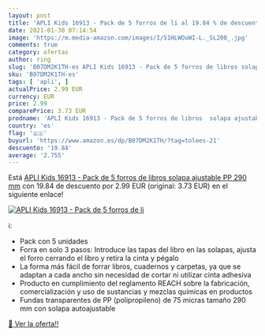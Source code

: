 ```yaml
---
layout: post
title: 'APLI Kids 16913 - Pack de 5 forros de li al 19.84 % de descuento'
date: 2021-01-30 07:14:54
image: 'https://m.media-amazon.com/images/I/51HLWOuWI-L._SL200_.jpg'
comments: true
category: ofertas
author: ring
slug: 'B07DM2K1TH-es APLI Kids 16913 - Pack de 5 forros de libros solapa...'
sku: 'B07DM2K1TH-es'
tags: [ 'apli', ]
actualPrice: 2.99 EUR
currency: EUR
price: 2.99
comparePrice: 3.73 EUR
prodname: 'APLI Kids 16913 - Pack de 5 forros de libros  solapa ajustable PP  290 mm'
country: 'es'
flag: '🇪🇸'
buyurl: 'https://www.amazon.es/dp/B07DM2K1TH/?tag=tolees-21'
descuento: '19.84'
average: '2.755'
---
```


Está [APLI Kids 16913 - Pack de 5 forros de libros  solapa ajustable PP  290 mm](https://www.amazon.es/dp/B07DM2K1TH/?tag=tolees-21) con 19.84 de descuento por 2.99 EUR (original: 3.73 EUR) en el siguiente enlace!

[![APLI Kids 16913 - Pack de 5 forros de li](https://m.media-amazon.com/images/I/51HLWOuWI-L._SL200_.jpg)](https://www.amazon.es/dp/B07DM2K1TH/?tag=tolees-21)

ℹ️:

- Pack con 5 unidades
- Forra en solo 3 pasos: Introduce las tapas del libro en las solapas, ajusta el forro cerrando el libro y retira la cinta y pégalo
- La forma más fácil de forrar libros, cuadernos y carpetas, ya que se adaptan a cada ancho sin necesidad de cortar ni utilizar cinta adhesiva
- Producto en cumplimiento del reglamento REACH sobre la fabricación, comercialización y uso de sustancias y mezclas químicas en productos
- Fundas transparentes de PP (polipropileno) de 75 micras tamaño 290 mm con solapa autoajustable

[🛒 Ver la oferta!!](https://www.amazon.es/dp/B07DM2K1TH/?tag=tolees-21)
